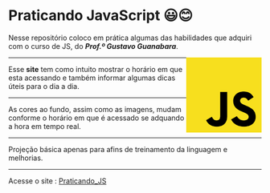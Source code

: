 # Praticando JavaScript  :smiley::blush:

Nesse repositório coloco em prática algumas das habilidades que adquiri com o curso de JS, do __*Prof.º Gustavo Guanabara*__. 

<img align="right" src="img/javascript.png" width="150">

---

Esse **site** tem como intuito mostrar o horário em que esta acessando e também informar algumas dicas úteis para o dia a dia. 

---

As cores ao fundo, assim como as imagens, mudam conforme o horário em que é acessado se adquando a hora em tempo real.

---

Projeção básica apenas para afins de treinamento da linguagem e melhorias.

---

Acesse o site : <a href="https://dboracanedo.github.io/praticas_JavaScript/" target="_blank">Praticando_JS</a>